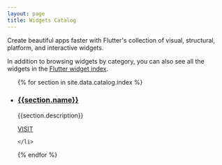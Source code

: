 ```yaml
---
layout: page
title: Widgets Catalog
---
```


Create beautiful apps faster with Flutter's
collection of visual, structural, platform,
and interactive widgets.

<p>In addition to browsing widgets by category, 
you can also see all the widgets in the <a href="/widgets/widgetindex/">Flutter widget index</a>.</p>

<ul class="cards">
{% for section in site.data.catalog.index %}
	<li class="cards__item">
	    <div class="card">
		    <h3 class="catalog-category-title"><a class="action-link" href="/widgets/{{section.id}}">{{section.name}}</a></h3>
		    <p>{{section.description}}</p>
		    <div class="card-action">
		        <a class="action-link" href="/widgets/{{section.id}}">VISIT</a>
		    </div>
		</div>
		
	</li>
 {% endfor %}
</ul>
